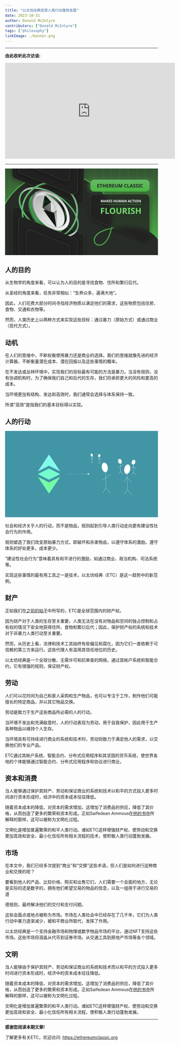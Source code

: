 ```yaml
---
title: "以太坊经典促使人类行动蓬勃发展"
date: 2023-10-31
author: Donald McIntyre
contributors: ["Donald McIntyre"]
tags: ["philosophy"]
linkImage: ./banner.png
---
```


---
**由此收听此次访谈:**

<iframe width="560" height="315" src="https://www.youtube.com/embed/ZBCEZaM1mKw?si=1tsGN90Kw-4bozWJ" title="YouTube video player" frameborder="0" allow="accelerometer; autoplay; clipboard-write; encrypted-media; gyroscope; picture-in-picture; web-share" allowfullscreen></iframe>

---

![](./banner.png)

## 人的目的

从生物学的角度来看，可以认为人的目的是寻找食物、住所和繁衍后代。

从圣经的角度来看，任务非常相似：“生养众多，遍满大地”。

因此，人们花费大部分时间寻找经济物质以满足他们的需求，这些物质包括住房、食物、交通和衣物等。

然而，人类历史上以两种方式来实现这些目标：通过暴力（原始方式）或通过商业（现代方式）。

## 动机

在人们的思维中，不断权衡使用暴力还是商业的选择。我们的思维就像先进的经济计算器，不断衡量潜在成本、潜在回报以及这些事情的概率。

在不发达或丛林环境中，实现我们的目标最有可能的方法是暴力。当没有规则，没有协调机构时，为了确保我们自己和后代的生存，我们将承担更大的风险和更高的成本。

当环境更加有结构、发达和高效时，我们通常会选择与体系保持一致。

所谓“高效”是指我们的基本目标得以实现。

## 人的行动

![](./1.png)

社会和经济关乎人的行动，而不是物品，规则起到引导人类行动走向更有建设性社会行为的作用。

规则塑造了我们改变原始暴力方式，即破坏和杀害物品，以遵守体系的激励。遵守体系的好处更多，成本更少。

“建设性社会行为”意味着具有和平进行的激励，如通过商业、政治机构、司法系统等。

实现这些事情的最有用工具之一是技术，以太坊经典（ETC）是这一趋势中的新范例。

## 财产

正如我们在[之前的帖子](https://ethereumclassic.org/blog/2023-10-25-ethereum-classic-is-property-rights-on-a-global-scale)中所写的，ETC是全球范围内的财产权。

因为财产对于人类的生存至关重要，人类无法在没有对物品和空间的独占控制和占有权的情况下安全地获得住所、食物和繁衍后代；因此，保护财产权的系统和技术对于非暴力人类行动至关重要。

然而，从历史上看，法律和技术工具始终有些偏见和腐化，因为它们一直依赖于可信赖的第三方来运行。这些代理人有滥用其信任地位的历史。

以太坊经典是一个全球分散、无需许可和抗审查的网络，通过其帐户系统和智能合约，它有很强的规则，保证财产权。

## 劳动

人们可以花时间为自己和家人采购和生产物品，也可以专注于工作，制作他们可能擅长的特定商品，并以其它物品交换。

劳动是致力于生产这些商品所必需的人的行动。

当环境不发达和充满敌意时，人的行动表现为劳动，用于自我保护，因此用于生产各种物品以维持个人生存。

当环境具有可持续进行商业的系统和技术时，劳动则致力于满足他人的需求，以交换他们的专业产品。

ETC通过其帐户系统、智能合约、分布式应用程序和其坚固的货币系统，使世界各地的个体能够通过智能合约、分布式应用程序和协议进行商业。

## 资本和消费

当人能够通过保护其财产、劳动和保证商业的系统和技术以和平的方式投入更多时间进行资本形成时，经济中的资本成本往往降低。

随着资本成本的降低，对资本的需求增加，这增加了消费品的供应，降低了其价格，从而创造了更多的繁荣和资本形成。正如Saifedean Ammous在[他的书中](https://saifedean.com/poe)所解释的那样，这可以被称为文明化过程。

文明化是增加普遍繁荣的和平人类行动。诸如ETC这样增强财产权、使劳动和交换更加高效和安全、最小化信任所有相关流程的技术，使积极人类行动蓬勃发展。

## 市场

在本文中，我们已经多次提到“商业”和“交换”这些术语，但人们是如何进行这种商业和交换的呢？

要看到他人的产品、比较价格、购买和出售它们，人们需要一个会面的地方，无论是实际的还是数字的，拥有他们希望交易的物品的信息，以及一组用于进行交易的道

德规则，最终解决他们的交付和支付问题。

这些会面点或地点被称为市场。市场在人类社会中已经存在了几千年，它们为人类行动中暴力逐渐减少，被和平商业所取代，发挥了作用。

以太坊经典是一个支持金融市场和物理或数字物品市场的平台，通过NFT支持这些市场。这些市场将涵盖从代币到证券市场，从交通工具到房地产市场等各个领域。

## 文明

当人能够由于保护其财产、劳动和保证商业的系统和技术而以和平的方式投入更多时间进行资本形成时，经济中的资本成本往往降低。

随着资本成本的降低，对资本的需求增加，这增加了消费品的供应，降低了其价格，从而创造了更多的繁荣和资本形成。正如Saifedean Ammous在[他的书中](https://saifedean.com/poe)所解释的那样，这可以被称为文明化过程。

文明化是增加普遍繁荣的和平人类行动。诸如ETC这样增强财产权、使劳动和交换更加高效和安全、最小化信任所有相关流程，使积极人类行动蓬勃发展。

---

**感谢您阅读本期文章!**

了解更多有关ETC，欢迎访问: https://ethereumclassic.org
